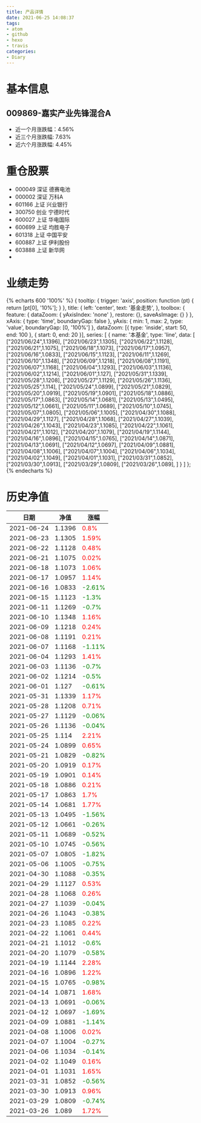 ```yaml
---
title: 产品详情
date: 2021-06-25 14:08:37
tags:
- atom
- github
- hexo
- travis
categories:
- Diary
---
```


# 基本信息
## 009869-嘉实产业先锋混合A
- 近一个月涨跌幅：4.56%
- 近三个月涨跌幅: 7.63%
- 近六个月涨跌幅: 4.45%

# 重仓股票
- 000049 深证 德赛电池
- 000002 深证 万科A
- 601166 上证 兴业银行
- 300750 创业 宁德时代
- 600027 上证 华电国际
- 600699 上证 均胜电子
- 601318 上证 中国平安
- 600887 上证 伊利股份
- 603888 上证 新华网
- 
# 业绩走势

{% echarts 600 '100%' %}
{
  tooltip: {
        trigger: 'axis',
        position: function (pt) {
            return [pt[0], '10%'];
        }
    },
    title: {
        left: 'center',
        text: '基金走势',
    },
    toolbox: {
        feature: {
            dataZoom: {
                yAxisIndex: 'none'
            },
            restore: {},
            saveAsImage: {}
        }
    },
    xAxis: {
        type: 'time',
        boundaryGap: false
    },
    yAxis: {
        min: 1,
        max: 2,
        type: 'value',
        boundaryGap: [0, '100%']
    },
    dataZoom: [{
        type: 'inside',
        start: 50,
        end: 100
    }, {
        start: 0,
        end: 20
    }],
    series: [
        {
            name: '本基金',
            type: 'line',
            data: [
["2021/06/24",1.1396],
["2021/06/23",1.1305],
["2021/06/22",1.1128],
["2021/06/21",1.1075],
["2021/06/18",1.1073],
["2021/06/17",1.0957],
["2021/06/16",1.0833],
["2021/06/15",1.1123],
["2021/06/11",1.1269],
["2021/06/10",1.1348],
["2021/06/09",1.1218],
["2021/06/08",1.1191],
["2021/06/07",1.1168],
["2021/06/04",1.1293],
["2021/06/03",1.1136],
["2021/06/02",1.1214],
["2021/06/01",1.127],
["2021/05/31",1.1339],
["2021/05/28",1.1208],
["2021/05/27",1.1129],
["2021/05/26",1.1136],
["2021/05/25",1.114],
["2021/05/24",1.0899],
["2021/05/21",1.0829],
["2021/05/20",1.0919],
["2021/05/19",1.0901],
["2021/05/18",1.0886],
["2021/05/17",1.0863],
["2021/05/14",1.0681],
["2021/05/13",1.0495],
["2021/05/12",1.0661],
["2021/05/11",1.0689],
["2021/05/10",1.0745],
["2021/05/07",1.0805],
["2021/05/06",1.1005],
["2021/04/30",1.1088],
["2021/04/29",1.1127],
["2021/04/28",1.1068],
["2021/04/27",1.1039],
["2021/04/26",1.1043],
["2021/04/23",1.1085],
["2021/04/22",1.1061],
["2021/04/21",1.1012],
["2021/04/20",1.1079],
["2021/04/19",1.1144],
["2021/04/16",1.0896],
["2021/04/15",1.0765],
["2021/04/14",1.0871],
["2021/04/13",1.0691],
["2021/04/12",1.0697],
["2021/04/09",1.0881],
["2021/04/08",1.1006],
["2021/04/07",1.1004],
["2021/04/06",1.1034],
["2021/04/02",1.1049],
["2021/04/01",1.1031],
["2021/03/31",1.0852],
["2021/03/30",1.0913],
["2021/03/29",1.0809],
["2021/03/26",1.089],
]
        }
    ]
};
{% endecharts %}

# 历史净值

| 日期 | 净值 | 涨幅 |
| --- | --- | --- |
|2021-06-24|1.1396|<font color=red>0.8%</font>|
|2021-06-23|1.1305|<font color=red>1.59%</font>|
|2021-06-22|1.1128|<font color=red>0.48%</font>|
|2021-06-21|1.1075|<font color=red>0.02%</font>|
|2021-06-18|1.1073|<font color=red>1.06%</font>|
|2021-06-17|1.0957|<font color=red>1.14%</font>|
|2021-06-16|1.0833|<font color=green>-2.61%</font>|
|2021-06-15|1.1123|<font color=green>-1.3%</font>|
|2021-06-11|1.1269|<font color=green>-0.7%</font>|
|2021-06-10|1.1348|<font color=red>1.16%</font>|
|2021-06-09|1.1218|<font color=red>0.24%</font>|
|2021-06-08|1.1191|<font color=red>0.21%</font>|
|2021-06-07|1.1168|<font color=green>-1.11%</font>|
|2021-06-04|1.1293|<font color=red>1.41%</font>|
|2021-06-03|1.1136|<font color=green>-0.7%</font>|
|2021-06-02|1.1214|<font color=green>-0.5%</font>|
|2021-06-01|1.127|<font color=green>-0.61%</font>|
|2021-05-31|1.1339|<font color=red>1.17%</font>|
|2021-05-28|1.1208|<font color=red>0.71%</font>|
|2021-05-27|1.1129|<font color=green>-0.06%</font>|
|2021-05-26|1.1136|<font color=green>-0.04%</font>|
|2021-05-25|1.114|<font color=red>2.21%</font>|
|2021-05-24|1.0899|<font color=red>0.65%</font>|
|2021-05-21|1.0829|<font color=green>-0.82%</font>|
|2021-05-20|1.0919|<font color=red>0.17%</font>|
|2021-05-19|1.0901|<font color=red>0.14%</font>|
|2021-05-18|1.0886|<font color=red>0.21%</font>|
|2021-05-17|1.0863|<font color=red>1.7%</font>|
|2021-05-14|1.0681|<font color=red>1.77%</font>|
|2021-05-13|1.0495|<font color=green>-1.56%</font>|
|2021-05-12|1.0661|<font color=green>-0.26%</font>|
|2021-05-11|1.0689|<font color=green>-0.52%</font>|
|2021-05-10|1.0745|<font color=green>-0.56%</font>|
|2021-05-07|1.0805|<font color=green>-1.82%</font>|
|2021-05-06|1.1005|<font color=green>-0.75%</font>|
|2021-04-30|1.1088|<font color=green>-0.35%</font>|
|2021-04-29|1.1127|<font color=red>0.53%</font>|
|2021-04-28|1.1068|<font color=red>0.26%</font>|
|2021-04-27|1.1039|<font color=green>-0.04%</font>|
|2021-04-26|1.1043|<font color=green>-0.38%</font>|
|2021-04-23|1.1085|<font color=red>0.22%</font>|
|2021-04-22|1.1061|<font color=red>0.44%</font>|
|2021-04-21|1.1012|<font color=green>-0.6%</font>|
|2021-04-20|1.1079|<font color=green>-0.58%</font>|
|2021-04-19|1.1144|<font color=red>2.28%</font>|
|2021-04-16|1.0896|<font color=red>1.22%</font>|
|2021-04-15|1.0765|<font color=green>-0.98%</font>|
|2021-04-14|1.0871|<font color=red>1.68%</font>|
|2021-04-13|1.0691|<font color=green>-0.06%</font>|
|2021-04-12|1.0697|<font color=green>-1.69%</font>|
|2021-04-09|1.0881|<font color=green>-1.14%</font>|
|2021-04-08|1.1006|<font color=red>0.02%</font>|
|2021-04-07|1.1004|<font color=green>-0.27%</font>|
|2021-04-06|1.1034|<font color=green>-0.14%</font>|
|2021-04-02|1.1049|<font color=red>0.16%</font>|
|2021-04-01|1.1031|<font color=red>1.65%</font>|
|2021-03-31|1.0852|<font color=green>-0.56%</font>|
|2021-03-30|1.0913|<font color=red>0.96%</font>|
|2021-03-29|1.0809|<font color=green>-0.74%</font>|
|2021-03-26|1.089|<font color=red>1.72%</font>|
